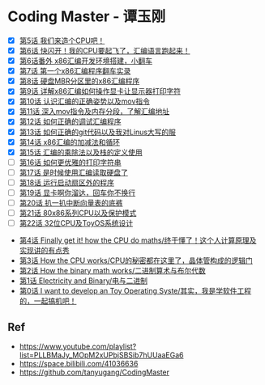 # Coding Master - 谭玉刚


* [x] [第5话 我们来造个CPU吧！](./ch05)
* [x] [第6话 快闪开！我的CPU要起飞了，汇编语言跑起来！](./ch06/a.md)
* [x] [第6话番外 x86汇编开发环境搭建，小翻车](./ch06/b.md)
* [x] [第7话 第一个x86汇编程序翻车实录](./ch07)
* [x] [第8话 硬盘MBR分区里的x86汇编程序](./ch08)
* [x] [第9话 详解x86汇编如何操作显卡让显示器打印字符](./ch09)
* [x] [第10话 认识汇编的正确姿势以及mov指令](./ch10)
* [x] [第11话 深入mov指令及内存分段，了解汇编地址](./ch11)
* [x] [第12话 如何正确的调试汇编程序](./ch12)
* [x] [第13话 如何正确的git代码以及我对Linus大写的服](./ch13)
* [x] [第14话 x86汇编的加减法和循环](./ch14)
* [x] [第15话 汇编的乘除法以及栈的定义使用](./ch15)
* [ ] [第16话 如何更优雅的打印字符串](./ch016)
* [ ] [第17话 是时候使用汇编读取硬盘了](./ch017)
* [ ] [第18话 运行启动扇区外的程序](./ch018)
* [ ] [第19话 显卡啊你溜达，回车你不换行](./ch019)
* [ ] [第20话 扒一扒中断向量表的底裤](./ch020)
* [ ] [第21话 80x86系列CPU以及保护模式](./ch021)
* [ ] [第22话 32位CPU及ToyOS系统设计](./ch022)
* [第4话 Finally get it! how the CPU do maths/终于懂了！这个人计算原理及实现讲的有点秀](./04/)
* [第3话 How the CPU works/CPU的秘密都在这里了，晶体管构成的逻辑门](./03/)
* [第2话 How the binary math works/二进制算术与布尔代数](./02/)
* [第1话 Electricity and Binary/电与二进制](./01/)
* [第0话 I want to develop an Toy Operating Syste/其实，我是学软件工程的，一起搞机吧！](./00/)

## Ref

* <https://www.youtube.com/playlist?list=PLLBMaJy_MOpM2xUPbjSBSib7hUUaaEGa6>
* <https://space.bilibili.com/41036636>
* <https://github.com/tanyugang/CodingMaster>
